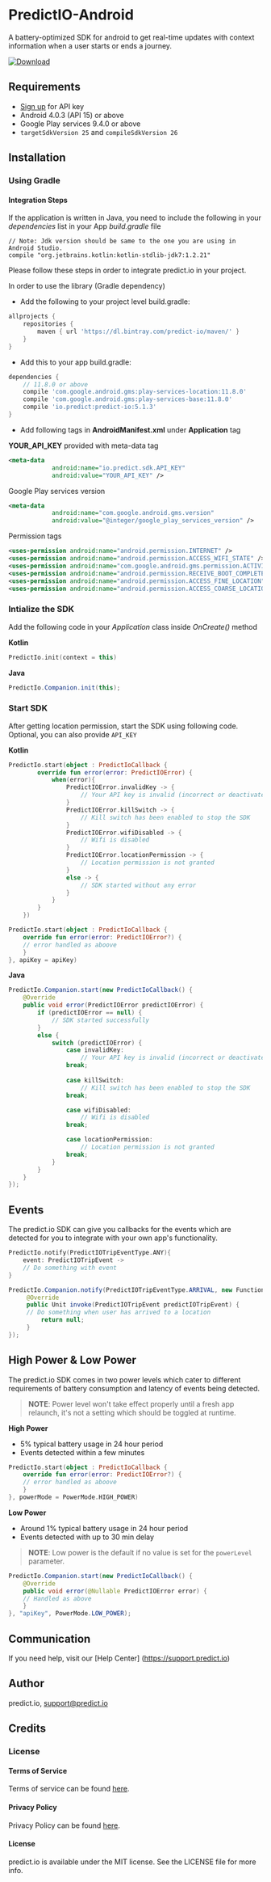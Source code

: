 # PredictIO-Android
A battery-optimized SDK for android to get real-time updates with context information when a user starts or ends a journey.

[![Download](https://api.bintray.com/packages/predict-io/maven/PredictIO/images/download.svg)](https://bintray.com/predict-io/maven/PredictIO/_latestVersion)

## Requirements
* [Sign up](http://www.predict.io/sign-up/) for API key
* Android 4.0.3 (API 15) or above
* Google Play services 9.4.0 or above
* `targetSdkVersion 25` and `compileSdkVersion 26`

## Installation
### Using Gradle 
#### Integration Steps
If the application is written in Java, you need to include the following in your *dependencies* list in your App *build.gradle* file
```
// Note: Jdk version should be same to the one you are using in Android Studio.
compile "org.jetbrains.kotlin:kotlin-stdlib-jdk7:1.2.21"
```

Please follow these steps in order to integrate predict.io in your project.

In order to use the library (Gradle dependency)
- Add the following to your project level build.gradle:
```gradle
allprojects {
    repositories {
        maven { url 'https://dl.bintray.com/predict-io/maven/' }
    }
}
```
- Add this to your app build.gradle:
```gradle
dependencies {
    // 11.8.0 or above
    compile 'com.google.android.gms:play-services-location:11.8.0'
    compile 'com.google.android.gms:play-services-base:11.8.0'
    compile 'io.predict:predict-io:5.1.3'
}
```

- Add following tags in **AndroidManifest.xml** under **Application** tag 

**YOUR_API_KEY** provided with meta-data tag  
```xml
<meta-data
            android:name="io.predict.sdk.API_KEY"
            android:value="YOUR_API_KEY" />
```
Google Play services version
```xml
<meta-data
            android:name="com.google.android.gms.version"
            android:value="@integer/google_play_services_version" />
```
Permission tags
```xml
<uses-permission android:name="android.permission.INTERNET" />
<uses-permission android:name="android.permission.ACCESS_WIFI_STATE" />
<uses-permission android:name="com.google.android.gms.permission.ACTIVITY_RECOGNITION" />
<uses-permission android:name="android.permission.RECEIVE_BOOT_COMPLETED" />
<uses-permission android:name="android.permission.ACCESS_FINE_LOCATION" />
<uses-permission android:name="android.permission.ACCESS_COARSE_LOCATION" />
```

### Intialize the SDK
Add the following code in your *Application* class inside *OnCreate()* method

**Kotlin**
```kotlin
PredictIo.init(context = this)
```

**Java**
```java
PredictIo.Companion.init(this);
```

### Start SDK 
After getting location permission, start the SDK using following code. Optional, you can also provide 
`API_KEY`

**Kotlin**
```kotlin
PredictIo.start(object : PredictIoCallback {
        override fun error(error: PredictIOError) {
            when(error){
                PredictIOError.invalidKey -> {
                    // Your API key is invalid (incorrect or deactivated)
                }
                PredictIOError.killSwitch -> {
                    // Kill switch has been enabled to stop the SDK
                }
                PredictIOError.wifiDisabled -> {
                    // Wifi is disabled
                }
                PredictIOError.locationPermission -> {
                    // Location permission is not granted
                }
                else -> {
                    // SDK started without any error
                }
            }
        }
    })
```

```kotlin
PredictIo.start(object : PredictIoCallback {
    override fun error(error: PredictIOError?) {
    // error handled as aboove
    }
}, apiKey = apiKey)
```

**Java**
```java
PredictIo.Companion.start(new PredictIoCallback() {
    @Override
    public void error(PredictIOError predictIOError) {
        if (predictIOError == null) {
            // SDK started successfully
        }
        else {
            switch (predictIOError) {
                case invalidKey:
                    // Your API key is invalid (incorrect or deactivated)
                break;
                
                case killSwitch:
                    // Kill switch has been enabled to stop the SDK
                break;

                case wifiDisabled:
                    // Wifi is disabled
                break;

                case locationPermission:
                    // Location permission is not granted
                break;
            }
        }
    }
});
```

## Events

The predict.io SDK can give you callbacks for the events which are detected for you to integrate with your own app's functionality.

```kotlin
PredictIo.notify(PredictIOTripEventType.ANY){
    event: PredictIOTripEvent ->
    // Do something with event 
}

```

```java
PredictIo.Companion.notify(PredictIOTripEventType.ARRIVAL, new Function1<PredictIOTripEvent, Unit>() {
     @Override
     public Unit invoke(PredictIOTripEvent predictIOTripEvent) {
     // Do something when user has arrived to a location
         return null;
     }
});
```
## High Power & Low Power

The predict.io SDK comes in two power levels which cater to different requirements of battery consumption and latency of events being detected.

> **NOTE**: Power level won't take effect properly until a fresh app relaunch, it's not a setting which should be toggled at runtime.

**High Power**

* 5% typical battery usage in 24 hour period
* Events detected within a few minutes

```Kotlin
PredictIo.start(object : PredictIoCallback {
    override fun error(error: PredictIOError?) {
    // error handled as aboove
    }
}, powerMode = PowerMode.HIGH_POWER)
```

**Low Power**

* Around 1% typical battery usage in 24 hour period
* Events detected with up to 30 min delay

> **NOTE**: Low power is the default if no value is set for the `powerLevel` parameter.

```java
PredictIo.Companion.start(new PredictIoCallback() {
    @Override
    public void error(@Nullable PredictIOError error) {
    // Handled as above
    }
}, "apiKey", PowerMode.LOW_POWER);
```

## Communication 
If you need help, visit our [Help Center] (https://support.predict.io)

## Author
predict.io, support@predict.io

## Credits
### License
#### Terms of Service 
Terms of service can be found [here](http://www.predict.io/terms-of-service/).
#### Privacy Policy 
Privacy Policy can be found [here](http://www.predict.io/privacy-policy/).
#### License
predict.io is available under the MIT license. See the LICENSE file for more info.
